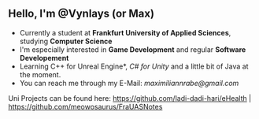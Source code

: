   Hello, I'm @Vynlays (or Max)
  -----
- Currently a student at **Frankfurt University of Applied Sciences**, studying **Computer Science**
- I'm especially interested in **Game Development** and regular **Software Developement**
- Learning C++ for Unreal Engine*, *C# for Unity* and a little bit of Java at the moment.
- You can reach me through my E-Mail: _maximiliannrabe@gmail.com_

Uni Projects can be found here: 
https://github.com/ladi-dadi-hari/eHealth | 
https://github.com/meowosaurus/FraUASNotes
<!---
Vynalys/Vynalys is a ✨ special ✨ repository because its `README.md` (this file) appears on your GitHub profile.
You can click the Preview link to take a look at your changes.
--->

